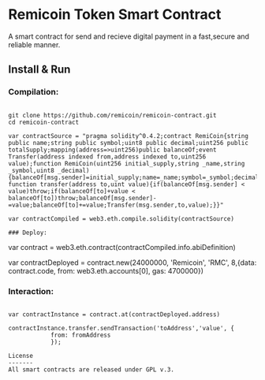 Remicoin Token Smart Contract
=============================

A smart contract for send and recieve digital payment in a fast,secure and reliable manner.

Install & Run
-------------

### Compilation:
```

git clone https://github.com/remicoin/remicoin-contract.git
cd remicoin-contract

var contractSource = "pragma solidity^0.4.2;contract RemiCoin{string public name;string public symbol;uint8 public decimal;uint256 public totalSupply;mapping(address=>uint256)public balanceOf;event Transfer(address indexed from,address indexed to,uint256 value);function RemiCoin(uint256 initial_supply,string _name,string _symbol,uint8 _decimal){balanceOf[msg.sender]=initial_supply;name=_name;symbol=_symbol;decimal=_decimal;totalSupply=initial_supply;} function transfer(address to,uint value){if(balanceOf[msg.sender] < value)throw;if(balanceOf[to]+value < balanceOf[to])throw;balanceOf[msg.sender]-=value;balanceOf[to]+=value;Transfer(msg.sender,to,value);}}"

var contractCompiled = web3.eth.compile.solidity(contractSource)

### Deploy:
```

var contract = web3.eth.contract(contractCompiled.info.abiDefinition)

var contractDeployed = contract.new(24000000, 'Remicoin', 'RMC', 8,{data: contract.code, from: web3.eth.accounts[0], gas: 4700000})

### Interaction:
```

var contractInstance = contract.at(contractDeployed.address)

contractInstance.transfer.sendTransaction('toAddress','value', {
            from: fromAddress
            });

License
-------
All smart contracts are released under GPL v.3.



